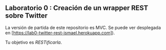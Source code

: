 ## Laboratorio 0 : Creación de un wrapper REST sobre Twitter

La versión de partida de este repositorio es MVC. 
Se puede ver desplegada en [https://lab0-twitter-rest-ismael.herokuapp.com]).

Tu objetivo es *RESTificarla*.
